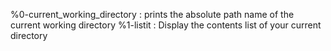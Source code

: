 %0-current_working_directory : prints the absolute path name of the current working directory
%1-listit : Display the contents list of your current directory


